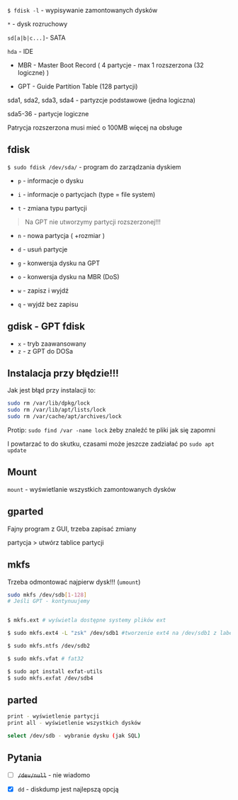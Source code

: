 `$ fdisk -l` - wypisywanie zamontowanych dysków

`*` - dysk rozruchowy





`sd[a|b|c...]`- SATA

`hda` - IDE





- MBR - Master Boot Record ( 4 partycje - max 1 rozszerzona (32 logiczne) )

- GPT - Guide Partition Table (128 partycji)





sda1, sda2, sda3, sda4 - partyzcje podstawowe (jedna logiczna)

sda5-36 - partycje logiczne





Patrycja rozszerzona musi mieć o 100MB więcej na obsługe



## fdisk

`$ sudo fdisk /dev/sda/` - program do zarządzania dyskiem

- `p` - informacje o dysku

- `i` - informacje o partycjach (type = file system)
- `t` - zmiana typu partycji

> Na GPT nie utworzymy partycji rozszerzonej!!!

- `n` - nowa partycja ( +rozmiar )

- `d` - usuń partycje

- `g` - konwersja dysku na GPT

- `o` - konwersja dysku na MBR (DoS)

- `w` - zapisz i wyjdź

- `q` - wyjdź bez zapisu


## gdisk - GPT fdisk

- `x` - tryb zaawansowany
- `z` - z GPT do DOSa



## Instalacja przy błędzie!!!

Jak jest błąd przy instalacji to:

```bash
sudo rm /var/lib/dpkg/lock
sudo rm /var/lib/apt/lists/lock
sudo rm /var/cache/apt/archives/lock
```

Protip: `sudo find /var -name lock` żeby znaleźć te pliki jak się zapomni

I powtarzać to do skutku, czasami może jeszcze zadziałać po `sudo apt update`



## Mount

`mount` - wyświetlanie wszystkich zamontowanych dysków



## gparted

Fajny program z GUI, trzeba zapisać zmiany 

partycja > utwórz tablice partycji



## mkfs

Trzeba odmontować najpierw dysk!!! (`umount`)

```bash
sudo mkfs /dev/sdb[1-128]
# Jeśli GPT - kontynuujemy


$ mkfs.ext # wyświetla dostępne systemy plików ext

$ sudo mkfs.ext4 -L "zsk" /dev/sdb1 #tworzenie ext4 na /dev/sdb1 z labelem "zsk"

$ sudo mkfs.ntfs /dev/sdb2

$ sudo mkfs.vfat # fat32

$ sudo apt install exfat-utils
$ sudo mkfs.exfat /dev/sdb4
```



## parted

```bash
print - wyświetlenie partycji
print all - wyświetlenie wszystkich dysków

select /dev/sdb - wybranie dysku (jak SQL)

```





##  Pytania

- [ ] <s>`/dev/null`</s> - nie wiadomo

- [x] `dd` - diskdump jest najlepszą opcją
